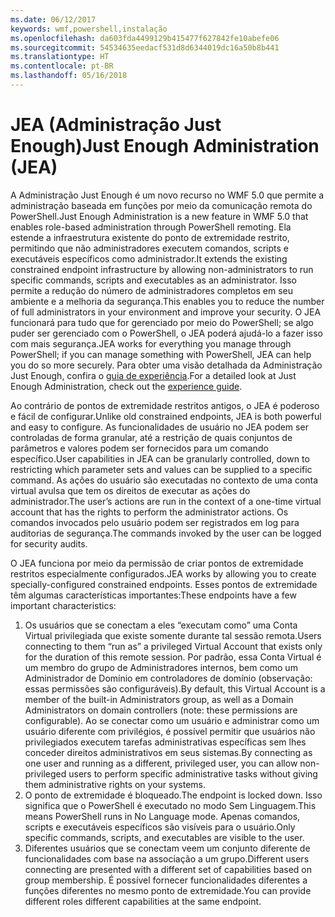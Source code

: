 ```yaml
---
ms.date: 06/12/2017
keywords: wmf,powershell,instalação
ms.openlocfilehash: da603fda4499129b415477f627842fe10abefe06
ms.sourcegitcommit: 54534635eedacf531d8d6344019dc16a50b8b441
ms.translationtype: HT
ms.contentlocale: pt-BR
ms.lasthandoff: 05/16/2018
---
```

# <a name="just-enough-administration-jea"></a><span data-ttu-id="10ee3-102">JEA (Administração Just Enough)</span><span class="sxs-lookup"><span data-stu-id="10ee3-102">Just Enough Administration (JEA)</span></span>
<span data-ttu-id="10ee3-103">A Administração Just Enough é um novo recurso no WMF 5.0 que permite a administração baseada em funções por meio da comunicação remota do PowerShell.</span><span class="sxs-lookup"><span data-stu-id="10ee3-103">Just Enough Administration is a new feature in WMF 5.0 that enables role-based administration through PowerShell remoting.</span></span>  <span data-ttu-id="10ee3-104">Ela estende a infraestrutura existente do ponto de extremidade restrito, permitindo que não administradores executem comandos, scripts e executáveis específicos como administrador.</span><span class="sxs-lookup"><span data-stu-id="10ee3-104">It extends the existing constrained endpoint infrastructure by allowing non-administrators to run specific commands, scripts and executables as an administrator.</span></span>  <span data-ttu-id="10ee3-105">Isso permite a redução do número de administradores completos em seu ambiente e a melhoria da segurança.</span><span class="sxs-lookup"><span data-stu-id="10ee3-105">This enables you to reduce the number of full administrators in your environment and improve your security.</span></span>  <span data-ttu-id="10ee3-106">O JEA funcionará para tudo que for gerenciado por meio do PowerShell; se algo puder ser gerenciado com o PowerShell, o JEA poderá ajudá-lo a fazer isso com mais segurança.</span><span class="sxs-lookup"><span data-stu-id="10ee3-106">JEA works for everything you manage through PowerShell; if you can manage something with PowerShell, JEA can help you do so more securely.</span></span>  <span data-ttu-id="10ee3-107">Para obter uma visão detalhada da Administração Just Enough, confira o [guia de experiência](http://aka.ms/JEA).</span><span class="sxs-lookup"><span data-stu-id="10ee3-107">For a detailed look at Just Enough Administration, check out the [experience guide](http://aka.ms/JEA).</span></span>

<span data-ttu-id="10ee3-108">Ao contrário de pontos de extremidade restritos antigos, o JEA é poderoso e fácil de configurar.</span><span class="sxs-lookup"><span data-stu-id="10ee3-108">Unlike old constrained endpoints, JEA is both powerful and easy to configure.</span></span>  <span data-ttu-id="10ee3-109">As funcionalidades de usuário no JEA podem ser controladas de forma granular, até a restrição de quais conjuntos de parâmetros e valores podem ser fornecidos para um comando específico.</span><span class="sxs-lookup"><span data-stu-id="10ee3-109">User capabilities in JEA can be granularly controlled, down to restricting which parameter sets and values can be supplied to a specific command.</span></span> <span data-ttu-id="10ee3-110">As ações do usuário são executadas no contexto de uma conta virtual avulsa que tem os direitos de executar as ações do administrador.</span><span class="sxs-lookup"><span data-stu-id="10ee3-110">The user’s actions are run in the context of a one-time virtual account that has the rights to perform the administrator actions.</span></span>  <span data-ttu-id="10ee3-111">Os comandos invocados pelo usuário podem ser registrados em log para auditorias de segurança.</span><span class="sxs-lookup"><span data-stu-id="10ee3-111">The commands invoked by the user can be logged for security audits.</span></span>

<span data-ttu-id="10ee3-112">O JEA funciona por meio da permissão de criar pontos de extremidade restritos especialmente configurados.</span><span class="sxs-lookup"><span data-stu-id="10ee3-112">JEA works by allowing you to create specially-configured constrained endpoints.</span></span>  <span data-ttu-id="10ee3-113">Esses pontos de extremidade têm algumas características importantes:</span><span class="sxs-lookup"><span data-stu-id="10ee3-113">These endpoints have a few important characteristics:</span></span>

1. <span data-ttu-id="10ee3-114">Os usuários que se conectam a eles “executam como” uma Conta Virtual privilegiada que existe somente durante tal sessão remota.</span><span class="sxs-lookup"><span data-stu-id="10ee3-114">Users connecting to them “run as” a privileged Virtual Account that exists only for the duration of this remote session.</span></span>  <span data-ttu-id="10ee3-115">Por padrão, essa Conta Virtual é um membro do grupo de Administradores internos, bem como um Administrador de Domínio em controladores de domínio (observação: essas permissões são configuráveis).</span><span class="sxs-lookup"><span data-stu-id="10ee3-115">By default, this Virtual Account is a member of the built-in Administrators group, as well as a Domain Administrators on domain controllers (note: these permissions are configurable).</span></span> <span data-ttu-id="10ee3-116">Ao se conectar como um usuário e administrar como um usuário diferente com privilégios, é possível permitir que usuários não privilegiados executem tarefas administrativas específicas sem lhes conceder direitos administrativos em seus sistemas.</span><span class="sxs-lookup"><span data-stu-id="10ee3-116">By connecting as one user and running as a different, privileged user, you can allow non-privileged users to perform specific administrative tasks without giving them administrative rights on your systems.</span></span>
2. <span data-ttu-id="10ee3-117">O ponto de extremidade é bloqueado.</span><span class="sxs-lookup"><span data-stu-id="10ee3-117">The endpoint is locked down.</span></span>  <span data-ttu-id="10ee3-118">Isso significa que o PowerShell é executado no modo Sem Linguagem.</span><span class="sxs-lookup"><span data-stu-id="10ee3-118">This means PowerShell runs in No Language mode.</span></span>  <span data-ttu-id="10ee3-119">Apenas comandos, scripts e executáveis específicos são visíveis para o usuário.</span><span class="sxs-lookup"><span data-stu-id="10ee3-119">Only specific commands, scripts, and executables are visible to the user.</span></span>
3. <span data-ttu-id="10ee3-120">Diferentes usuários que se conectam veem um conjunto diferente de funcionalidades com base na associação a um grupo.</span><span class="sxs-lookup"><span data-stu-id="10ee3-120">Different users connecting are presented with a different set of capabilities based on group membership.</span></span>  <span data-ttu-id="10ee3-121">É possível fornecer funcionalidades diferentes a funções diferentes no mesmo ponto de extremidade.</span><span class="sxs-lookup"><span data-stu-id="10ee3-121">You can provide different roles different capabilities at the same endpoint.</span></span>
